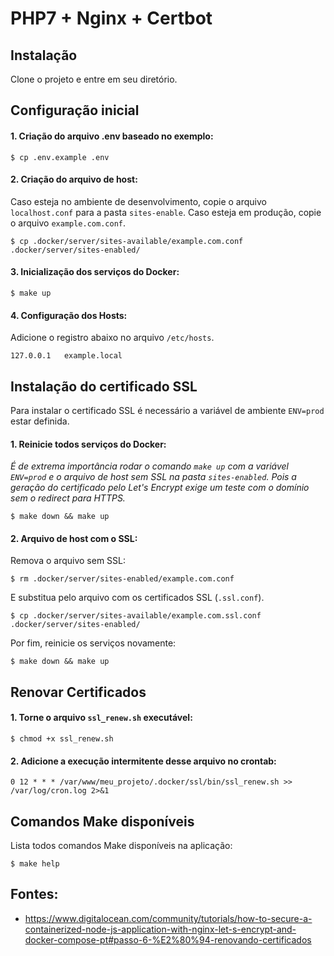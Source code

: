 # PHP7 + Nginx + Certbot

## Instalação

Clone o projeto e entre em seu diretório.

## Configuração inicial

#### 1. Criação do arquivo .env baseado no exemplo:

```console
$ cp .env.example .env
```

#### 2. Criação do arquivo de host:

Caso esteja no ambiente de desenvolvimento, copie o arquivo `localhost.conf` para a pasta `sites-enable`. Caso esteja em produção, copie o arquivo `example.com.conf`.

```console
$ cp .docker/server/sites-available/example.com.conf .docker/server/sites-enabled/
```

#### 3. Inicialização dos serviços do Docker:

```console
$ make up
```

#### 4. Configuração dos Hosts:

Adicione o registro abaixo no arquivo `/etc/hosts`.

```console
127.0.0.1   example.local
```

## Instalação do certificado SSL

Para instalar o certificado SSL é necessário a variável de ambiente `ENV=prod` estar definida.

#### 1. Reinicie todos serviços do Docker:

_É de extrema importância rodar o comando `make up` com a variável `ENV=prod` e o arquivo de host sem SSL na pasta `sites-enabled`. Pois a geração do certificado pelo Let's Encrypt exige um teste com o domínio sem o redirect para HTTPS._

```console
$ make down && make up
```

#### 2. Arquivo de host com o SSL:

Remova o arquivo sem SSL:

```console
$ rm .docker/server/sites-enabled/example.com.conf
```

E substitua pelo arquivo com os certificados SSL (`.ssl.conf`).

```console
$ cp .docker/server/sites-available/example.com.ssl.conf .docker/server/sites-enabled/
```

Por fim, reinicie os serviços novamente:

```console
$ make down && make up
```

## Renovar Certificados

#### 1. Torne o arquivo `ssl_renew.sh` executável:

```console
$ chmod +x ssl_renew.sh
```

#### 2. Adicione a execução intermitente desse arquivo no crontab:

```console
0 12 * * * /var/www/meu_projeto/.docker/ssl/bin/ssl_renew.sh >> /var/log/cron.log 2>&1
```

## Comandos Make disponíveis

Lista todos comandos Make disponíveis na aplicação:

```console
$ make help
```

## Fontes:

- https://www.digitalocean.com/community/tutorials/how-to-secure-a-containerized-node-js-application-with-nginx-let-s-encrypt-and-docker-compose-pt#passo-6-%E2%80%94-renovando-certificados
